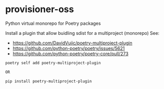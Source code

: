 # provisioner-oss
Python virtual monorepo for Poetry packages

Install a plugin that allow buidling sdist for a multiproject (monorepo)
See:
  - https://github.com/DavidVujic/poetry-multiproject-plugin
  - https://github.com/python-poetry/poetry/issues/5621
  - https://github.com/python-poetry/poetry-core/pull/273

```bash
poetry self add poetry-multiproject-plugin

OR

pip install poetry-multiproject-plugin
```